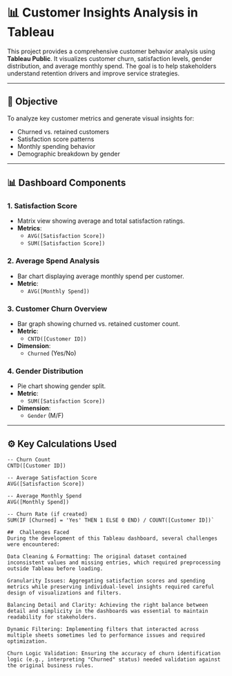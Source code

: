 # 📊 Customer Insights Analysis in Tableau

This project provides a comprehensive customer behavior analysis using **Tableau Public**. It visualizes customer churn, satisfaction levels, gender distribution, and average monthly spend. The goal is to help stakeholders understand retention drivers and improve service strategies.

---

## 📌 Objective

To analyze key customer metrics and generate visual insights for:

- Churned vs. retained customers
- Satisfaction score patterns
- Monthly spending behavior
- Demographic breakdown by gender

---

## 📊 Dashboard Components

### 1. Satisfaction Score
- Matrix view showing average and total satisfaction ratings.
- **Metrics**:
  - `AVG([Satisfaction Score])`
  - `SUM([Satisfaction Score])`

### 2. Average Spend Analysis
- Bar chart displaying average monthly spend per customer.
- **Metric**:
  - `AVG([Monthly Spend])`

### 3. Customer Churn Overview
- Bar graph showing churned vs. retained customer count.
- **Metric**:
  - `CNTD([Customer ID])`
- **Dimension**:
  - `Churned` (Yes/No)

### 4. Gender Distribution
- Pie chart showing gender split.
- **Metric**:
  - `SUM([Satisfaction Score])`
- **Dimension**:
  - `Gender` (M/F)

---

## ⚙️ Key Calculations Used

```tableau
-- Churn Count
CNTD([Customer ID])

-- Average Satisfaction Score
AVG([Satisfaction Score])

-- Average Monthly Spend
AVG([Monthly Spend])

-- Churn Rate (if created)
SUM(IF [Churned] = 'Yes' THEN 1 ELSE 0 END) / COUNT([Customer ID])`

##  Challenges Faced
During the development of this Tableau dashboard, several challenges were encountered:

Data Cleaning & Formatting: The original dataset contained inconsistent values and missing entries, which required preprocessing outside Tableau before loading.

Granularity Issues: Aggregating satisfaction scores and spending metrics while preserving individual-level insights required careful design of visualizations and filters.

Balancing Detail and Clarity: Achieving the right balance between detail and simplicity in the dashboards was essential to maintain readability for stakeholders.

Dynamic Filtering: Implementing filters that interacted across multiple sheets sometimes led to performance issues and required optimization.

Churn Logic Validation: Ensuring the accuracy of churn identification logic (e.g., interpreting "Churned" status) needed validation against the original business rules.

